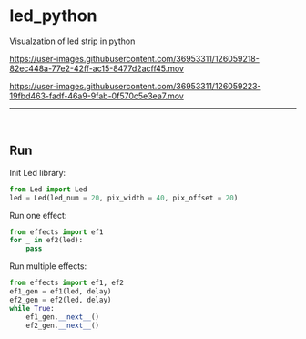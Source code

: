 # led_python
Visualzation of led strip in python

https://user-images.githubusercontent.com/36953311/126059218-82ec448a-77e2-42ff-ac15-8477d2acff45.mov

https://user-images.githubusercontent.com/36953311/126059223-19fbd463-fadf-46a9-9fab-0f570c5e3ea7.mov

<hr />
<br />

## Run

Init Led library:
```python
from Led import Led
led = Led(led_num = 20, pix_width = 40, pix_offset = 20)
```

Run one effect:
```python
from effects import ef1
for _ in ef2(led):
    pass
```
    
Run multiple effects:
```python
from effects import ef1, ef2
ef1_gen = ef1(led, delay)
ef2_gen = ef2(led, delay)
while True:
    ef1_gen.__next__()
    ef2_gen.__next__()
```


